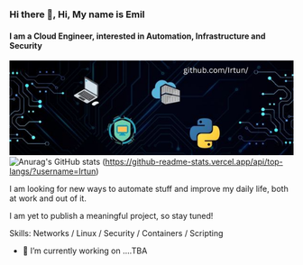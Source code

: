 ### Hi there 👋, Hi, My name is Emil
#### I am a Cloud Engineer, interested in Automation, Infrastructure and Security
![I am a Cloud Engineer, interested in Automation, Infrastructure and Security](https://github.com/Irtun/Hello/blob/main/irtun.jpg)
![Anurag's GitHub stats](https://github-readme-stats-git-masterrstaa-rickstaa.vercel.app/api?username=Irtun&show_icons=true&theme=radical)
(https://github-readme-stats.vercel.app/api/top-langs/?username=Irtun)

I am looking for new ways to automate stuff and improve my daily life, both at work and out of it.

I am yet to publish a meaningful project, so stay tuned!


Skills: Networks / Linux / Security / Containers / Scripting

- 🔭 I’m currently working on ....TBA




